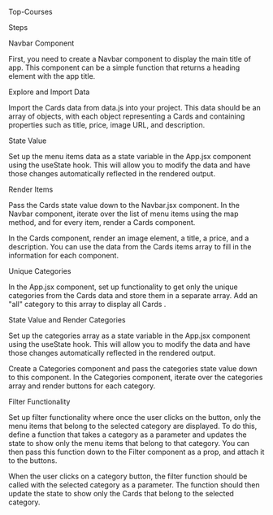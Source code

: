 Top-Courses

Steps


Navbar Component

First, you need to create a Navbar component to display the main title of app. This component can be a simple function that returns a heading element with the app title.

Explore and Import Data

Import the Cards data from data.js into your project. This data should be an array of objects, with each object representing a Cards and containing properties such as title, price, image URL, and description.

State Value

Set up the menu items data as a state variable in the App.jsx component using the useState hook. This will allow you to modify the data and have those changes automatically reflected in the rendered output.

Render Items

Pass the Cards state value down to the Navbar.jsx component. In the Navbar component, iterate over the list of menu items using the map method, and for every item, render a Cards component.

In the Cards component, render an image element, a title, a price, and a description. You can use the data from the Cards items array to fill in the information for each component.

Unique Categories

In the App.jsx component, set up functionality to get only the unique categories from the Cards data and store them in a separate array. Add an "all" category to this array to display all Cards . 

State Value and Render Categories

Set up the categories array as a state variable in the App.jsx component using the useState hook. This will allow you to modify the data and have those changes automatically reflected in the rendered output.

Create a Categories component and pass the categories state value down to this component. In the Categories component, iterate over the categories array and render buttons for each category.

Filter Functionality

Set up filter functionality where once the user clicks on the button, only the menu items that belong to the selected category are displayed. To do this, define a function that takes a category as a parameter and updates the state to show only the menu items that belong to that category. You can then pass this function down to the Filter component as a prop, and attach it to the buttons.

When the user clicks on a category button, the filter function should be called with the selected category as a parameter. The function should then update the state to show only the Cards that belong to the selected category.


